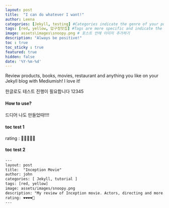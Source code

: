 ```yaml
---
layout: post
title:  "I can do whatever I want!"
author: Leena
categories: [Jekyll, testing] #Categories indicate the genre of your post
tags: [red, yellow, 압구정맛집] #Tags are more specific and indicate the specific topic your post seeks to cover.
image: assets\images\snoopy.png # 포스트 안에 이미지 추가하기
description: "Always be positive!"
toc : true
toc_sticky : true
featured: true
hidden: false
date: '%Y-%m-%d'
---
```


Review products, books, movies, restaurant and anything you like on your Jekyll blog with Mediumish! I love it!

한글로도 테스트 진행이 필요합니다 12345

#### How to use?

드디어 나도 만들었따!!!!

#### toc test 1

rating : 💛💛💛💛🤍


#### toc test 2




```html
---
layout: post
title:  "Inception Movie"
author: john
categories: [ Jekyll, tutorial ]
tags: [red, yellow]
image: assets/images/snoopy.png
description: "My review of Inception movie. Actors, directing and more."
rating: ❤❤❤❤🤍
---
```
